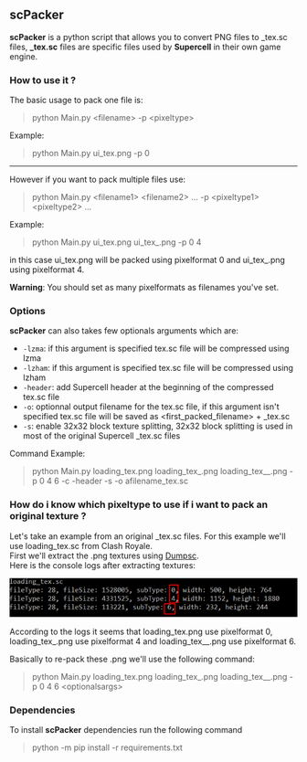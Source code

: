 ## scPacker
**scPacker** is a python script that allows you to convert
PNG files to _tex.sc files, **\_tex.sc** files are specific files used by **Supercell** in their own game engine.

### How to use it ?
The basic usage to pack one file is:  

> python Main.py <filename\> -p <pixeltype\>

Example:  

> python Main.py ui_tex.png -p 0

----------

However if you want to pack multiple files use:  

> python Main.py <filename1\> <filename2\> ... -p <pixeltype1\> <pixeltype2\> ...

Example:  

> python Main.py ui\_tex.png ui\_tex\_.png -p 0 4

in this case ui\_tex.png will be packed using pixelformat 0 and ui\_tex\_.png using pixelformat 4.

**Warning**: You should set as many pixelformats as filenames you've set.

### Options
**scPacker** can also takes few optionals arguments which are:  

* `-lzma`: if this argument is specified tex.sc file will be compressed using lzma
* `-lzham`: if this argument is specified tex.sc file will be compressed using lzham
* `-header`: add Supercell header at the beginning of the compressed tex.sc file
* `-o`: optionnal output filename for the tex.sc file, if this argument isn't specified tex.sc file will be saved as <first\_packed\_filename\> + _tex.sc 
* `-s`: enable 32x32 block texture splitting, 32x32 block splitting is used in most of the original Supercell _tex.sc files

Command Example:
> python Main.py loading\_tex.png loading\_tex\_.png loading\_tex\_\_.png -p 0 4 6 -c -header -s -o afilename\_tex.sc

### How do i know which pixeltype to use if i want to pack an original texture ?
Let's take an example from an original \_tex.sc files. For this example we'll use loading\_tex.sc from Clash Royale.  
First we'll extract the .png textures using [Dumpsc](https://github.com/Galaxy1036/Dumpsc).  
Here is the console logs after extracting textures:  

![Image](/dumpsc_example.PNG)

According to the logs it seems that loading\_tex.png use pixelformat 0, loading\_tex\_.png use pixelformat 4 and loading\_tex\_\_.png use pixelformat 6.

Basically to re-pack these .png we'll use the following command:
> python Main.py loading_tex.png loading\_tex\_.png loading\_tex\_\_.png -p 0 4 6 <optionalsargs\>

### Dependencies
To install **scPacker** dependencies run the following command 
 
> python -m pip install -r requirements.txt
